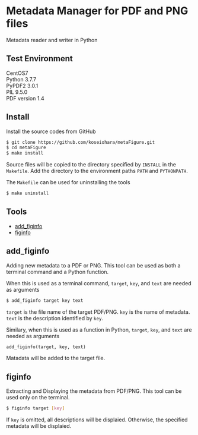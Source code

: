 # Metadata Manager for PDF and PNG files
Metadata reader and writer in Python  

## Test Environment
CentOS7  
Python 3.7.7  
PyPDF2 3.0.1  
PIL 9.5.0  
PDF version 1.4  

## Install
Install the source codes from GitHub
```sh
$ git clone https://github.com/koseiohara/metaFigure.git
$ cd metaFigure
$ make install
```
Source files will be copied to the directory specified by `INSTALL` in the `Makefile`.
Add the directory to the environment paths `PATH` and `PYTHONPATH`.  

The `Makefile` can be used for uninstalling the tools
```sh
$ make uninstall
```

## Tools
- [add_figinfo](#add)
- [figinfo](#figinfo)

## add_figinfo<a id="add"></a>
Adding new metadata to a PDF or PNG.
This tool can be used as both a terminal command and a Python function.  

When this is used as a terminal command, `target`, `key`, and `text` are needed as arguments
```sh
$ add_figinfo target key text
```
`target` is the file name of the target PDF/PNG.
`key` is the name of metadata.
`text` is the description identified by `key`.  

Similary, when this is used as a function in Python, `target`, `key`, and `text` are needed as arguments
```python
add_figinfo(target, key, text)
```
Matadata will be added to the target file.

## figinfo<a id="figinfo"></a>
Extracting and Displaying the metadata from PDF/PNG.
This tool can be used only on the terminal.
```sh
$ figinfo target [key]
```
If `key` is omitted, all descriptions will be displaied.
Otherwise, the specified metadata will be displaied.

